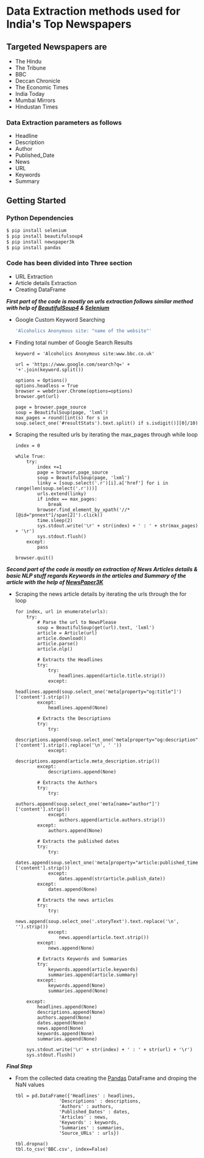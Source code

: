 # Data Extraction methods used for India's Top Newspapers

## Targeted Newspapers are

- The Hindu
- The Tribune
- BBC
- Deccan Chronicle
- The Economic Times
- India Today
- Mumbai Mirrors
- Hindustan Times

### Data Extraction parameters as follows
- Headline
- Description
- Author
- Published_Date
- News
- URL
- Keywords
- Summary

## Getting Started

### Python Dependencies

```bash
$ pip install selenium
$ pip install beautifulsoup4
$ pip install newspaper3k
$ pip install pandas
```

### Code has been divided into Three section

  * URL Extraction
  * Article details Extraction
  * Creating DataFrame

***First part of the code is mostly on urls extraction follows similar method with help of [BeautifulSoup4](https://www.crummy.com/software/BeautifulSoup/bs4/doc/) & [Selenium](https://selenium-python.readthedocs.io/)***

- Google Custom Keyword Searching

  ```bash
  'Alcoholics Anonymous site: "name of the website"'
  ```

- Finding total number of Google Search Results

   ```python3
   keyword = 'Alcoholics Anonymous site:www.bbc.co.uk'

   url = 'https://www.google.com/search?q=' + '+'.join(keyword.split())

   options = Options()
   options.headless = True
   browser = webdriver.Chrome(options=options)
   browser.get(url)

   page = browser.page_source
   soup = BeautifulSoup(page, 'lxml')
   max_pages = round([int(s) for s in soup.select_one('#resultStats').text.split() if s.isdigit()][0]/10)

   ```

- Scraping the resulted urls by iterating the max_pages through while loop  

    ```python3
    index = 0

    while True:
        try:
            index +=1
            page = browser.page_source
            soup = BeautifulSoup(page, 'lxml')
            linky = [soup.select('.r')[i].a['href'] for i in range(len(soup.select('.r')))]
            urls.extend(linky)
            if index == max_pages:
                break
            browser.find_element_by_xpath('//*[@id="pnnext"]/span[2]').click()
            time.sleep(2)
            sys.stdout.write('\r' + str(index) + ' : ' + str(max_pages) + '\r')
            sys.stdout.flush()
        except:
            pass

    browser.quit()
    ```

***Second part of the code is mostly on extraction of News Articles details & basic NLP stuff regards Keywords in the articles and Summary of the article with the help of [NewsPaper3K](https://pypi.org/project/newspaper3k/)***

- Scraping the news article details by iterating the urls through the for loop

    ```python3
    for index, url in enumerate(urls):
        try:
            # Parse the url to NewsPlease
            soup = BeautifulSoup(get(url).text, 'lxml')
            article = Article(url)
            article.download()
            article.parse()
            article.nlp()

            # Extracts the Headlines
            try:
                try:
                    headlines.append(article.title.strip())
                except:
                    headlines.append(soup.select_one('meta[property="og:title"]')['content'].strip())
            except:
                headlines.append(None)

            # Extracts the Descriptions    
            try:
                try:
                    descriptions.append(soup.select_one('meta[property="og:description"]')['content'].strip().replace('\n', ' '))
                except:
                    descriptions.append(article.meta_description.strip())
            except:
                descriptions.append(None)

            # Extracts the Authors
            try:
                try:
                    authors.append(soup.select_one('meta[name="author"]')['content'].strip())
                except:
                    authors.append(article.authors.strip())
            except:
                authors.append(None)

            # Extracts the published dates
            try:
                try:
                    dates.append(soup.select_one('meta[property="article:published_time"]')['content'].strip())
                except:
                    dates.append(str(article.publish_date))
            except:
                dates.append(None)

            # Extracts the news articles
            try:
                try:
                    news.append(soup.select_one('.storyText').text.replace('\n', '').strip())
                except:
                    news.append(article.text.strip())
            except:
                news.append(None)

            # Extracts Keywords and Summaries    
            try:
                keywords.append(article.keywords)
                summaries.append(article.summary)
            except:
                keywords.append(None)
                summaries.append(None)

        except:
            headlines.append(None)
            descriptions.append(None)
            authors.append(None)
            dates.append(None)
            news.append(None)
            keywords.append(None)
            summaries.append(None)

        sys.stdout.write('\r' + str(index) + ' : ' + str(url) + '\r')
        sys.stdout.flush()
    ```

***Final Step***

- From the collected data creating the [Pandas](https://pypi.org/project/pandas/) DataFrame and droping the NaN values

    ```python3
    tbl = pd.DataFrame({'Headlines' : headlines,
                    'Descriptions' : descriptions,
                    'Authors' : authors,
                    'Published_Dates' : dates,
                    'Articles' : news,
                    'Keywords' : keywords,
                    'Summaries' : summaries,
                    'Source_URLs' : urls})

    tbl.dropna()
    tbl.to_csv('BBC.csv', index=False)
    ```

